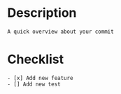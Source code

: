 # Description

    A quick overview about your commit

# Checklist

    - [x] Add new feature
    - [] Add new test
